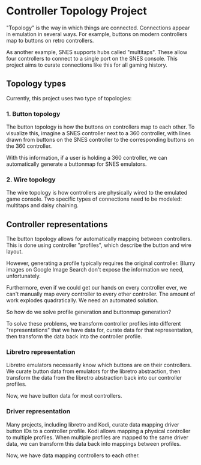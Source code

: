 # Controller Topology Project

"Topology" is the way in which things are connected. Connections appear in emulation in several ways. For example, buttons on modern controllers map to buttons on retro controllers.

As another example, SNES supports hubs called "multitaps". These allow four controllers to connect to a single port on the SNES console. This project aims to curate connections like this for all gaming history.

## Topology types

Currently, this project uses two type of topologies:

### 1. Button topology

The button topology is how the buttons on controllers map to each other. To visualize this, imagine a SNES controller next to a 360 controller, with lines drawn from buttons on the SNES controller to the corresponding buttons on the 360 controller.

With this information, if a user is holding a 360 controller, we can automatically generate a buttonmap for SNES emulators.

### 2. Wire topology

The wire topology is how controllers are physically wired to the emulated game console. Two specific types of connections need to be modeled: multitaps and daisy chaining.

## Controller representations

The button topology allows for automatically mapping between controllers. This is done using controller "profiles", which describe the button and wire layout.

However, generating a profile typically requires the original controller. Blurry images on Google Image Search don't expose the information we need, unfortunately.

Furthermore, even if we could get our hands on every controller ever, we can't manually map every controller to every other controller. The amount of work explodes quadratically. We need an automated solution.

So how do we solve profile generation and buttonmap generation?

To solve these problems, we transform controller profiles into different "representations" that we have data for, curate data for that representation, then transform the data back into the controller profile.

### Libretro representation

Libretro emulators necessarily know which buttons are on their controllers. We curate button data from emulators for the libretro abstraction, then transform the data from the libretro abstraction back into our controller profiles.

Now, we have button data for most controllers.

### Driver representation

Many projects, including libretro and Kodi, curate data mapping driver button IDs to a controller profile. Kodi allows mapping a physical controller to multiple profiles. When multiple profiles are mapped to the same driver data, we can transform this data back into mappings between profiles.

Now, we have data mapping controllers to each other.

